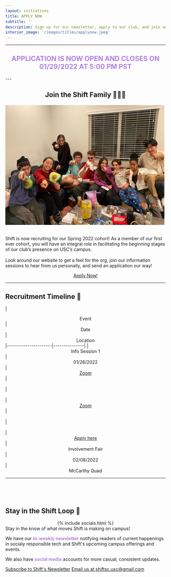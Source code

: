 ```yaml
---
layout: initiatives
title: APPLY NOW
subtitle: ''
description: Sign up for our newsletter, apply to our club, and join our team today!
interior_image: '/images/titles/applynow.jpeg'
---
```


---
<center><h2 style="color:#B082E0">  APPLICATION IS NOW OPEN AND CLOSES ON 01/29/2022 AT 5:00 PM PST</h2> </center>
---
<center>
<h2>Join the Shift Family 👨‍👩‍👦</h2>
</center>


<div style="display:flex; justify-content:space-evenly; flex-wrap:wrap; align-items:center;  margin-top: 20px">
  <img src="/images/socials/shift-wants-you.JPEG" alt="Shift Wants You" style="width:100%; max-width:500px; margin-right:15px;float:left">
  <div style="display:flex; flex-direction:column; justify-content:center;  margin-top: 20px">
    <p style="max-width:700px">
      Shift is now recruiting for our Spring 2022 cohort! As a member of our first ever cohort, you will have an integral role in facilitating the beginning stages of our club’s presence on USC’s campus. 
      <br/><br/>
      Look around our website to get a feel for the org, join our information sessions to hear from us personally, and send an application our way!
    </p>
  </div>    
</div>

<center>
  <a style="margin-top: 20px; margin-bottom:20px; width:50%" href="https://forms.gle/1ax5UXQYUMs6TGFz9" class="button button--large">Apply Now!</a>
</center>

---


## Recruitment Timeline 📅

| <center> Event </center>| <center> Date </center> | <center> Location </center> 
|----------------------|---------------|
| <center> Info Session 1 </center> | <center> 01/26/2022 </center>| <center><a href="https://usc.zoom.us/j/99710847055">Zoom</a></center>
| <center>  <span style="color:white">Info Session 2</span></center> | <center><span style="color:white">01/27/2022/08/2022</span>  </center>| <center><span style="color:white"><a href="https://usc.zoom.us/j/95501771352">Zoom</a></span>  </center>
| <center>  <span style="color:white">APPS DUE</span></center> | <center><span style="color:white">01/29/2022 5PM</span>  </center>| <center><span style="color:white"><a href="https://forms.gle/1ax5UXQYUMs6TGFz9">Apply here</a></span>  </center>
| <center> Involvement Fair </center> | <center> 02/08/2022 </center>| <center> McCarthy Quad </center>

----
<div style="margin-top:60px" class="row">
  <div class="column">
    <h2>Stay in the Shift Loop 🔁</h2>
  </div>
  <div class="column">
	<center>
    {% include socials.html %}
	</center>
  </div>
</div>
Stay in the know of what moves Shift is making on campus!

We have our <b style="color:#B082E0">bi-weekly newsletter</b> notifying readers of current happenings in socialy responsible tech and Shift's upcoming campus offerings and events.

We also have <b style="color:#B082E0">social media</b> accounts for more casual, consistent updates.

<a href="http://eepurl.com/hPWW85" class="button button--large">Subscribe to Shift's Newsletter</a>
<a href="mailto:shiftsc.usc@gmail.com" class="button button--large">Email us at shiftsc.usc@gmail.com</a>



